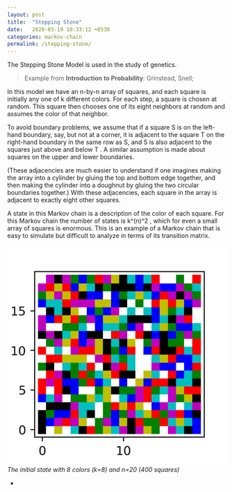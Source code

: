 ```yaml
---
layout: post
title:  "Stepping Stone"
date:   2020-03-19 10:33:12 +0530
categories: markov-chain 
permalink: /stepping-stone/
---
```




The Stepping Stone Model is used in the study of genetics.



>Example from **Introduction to Probability**: Grinstead, Snell;

 
In this model we have an n-by-n array of squares, and each square is initially any
one of k different colors. For each step, a square is chosen at random. This square
then chooses one of its eight neighbors at random and assumes the color of that
neighbor.

To avoid boundary problems, we assume that if a square S is on the
left-hand boundary, say, but not at a corner, it is adjacent to the square T on the
right-hand boundary in the same row as S, and S is also adjacent to the squares just
above and below T . A similar assumption is made about squares on the upper and
lower boundaries. 

(These adjacencies are much easier to understand if one imagines
making the array into a cylinder by gluing the top and bottom edge together, and
then making the cylinder into a doughnut by gluing the two circular boundaries
together.) With these adjacencies, each square in the array is adjacent to exactly
eight other squares.

A state in this Markov chain is a description of the color of each square. For this
Markov chain the number of states is k^(n)^2 , which for even a small array of squares
is enormous. 
This is an example of a Markov chain that is easy to simulate but
difficult to analyze in terms of its transition matrix. 

![Initial](/images/initial.png)
*The initial state with 8 colors (k=8) and n=20 (400 squares)*

<ul>
<li markdown="1">
</li>
</ul>


